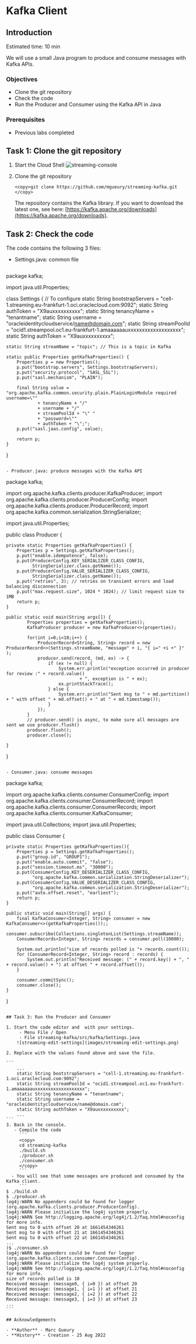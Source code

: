 
# Kafka Client

## Introduction

Estimated time: 10 min

We will use a small Java program to produce and consume messages with Kafka APIs.

### Objectives

- Clone the git repository
- Check the code
- Run the Producer and Consumer using the Kafka API in Java

### Prerequisites

- Previous labs completed

## Task 1: Clone the git repository

1. Start the Cloud Shell
    ![streaming-console](images/streaming-console.png)
2. Clone the git repository
     ```
     <copy>git clone https://github.com/mgueury/streaming-kafka.git
     </copy>
     ```

   The repository contains the Kafka library. If you want to download the latest one, see here: [https://kafka.apache.org/downloads](https://kafka.apache.org/downloads).


## Task 2: Check the code

The code contains the following 3 files:

- Settings.java: common file
   ```
<copy>
package kafka;

import java.util.Properties;

class Settings 
{
    // To configure
    static String bootstrapServers = "cell-1.streaming.eu-frankfurt-1.oci.oraclecloud.com:9092";
    static String authToken = "X9auxxxxxxxxxx";
    static String tenancyName = "tenantname";
    static String username = "oracleidentitycloudservice/name@domain.com";
    static String streamPoolId = "ocid1.streampool.oc1.eu-frankfurt-1.amaaaaaauxxxxxxxxxxxxxxxxxxx";
    static String authToken = "X9auxxxxxxxxxx";

    static String streamName = "topic"; // This is a topic in Kafka 

    static public Properties getKafkaProperties() {
        Properties p = new Properties();
        p.put("bootstrap.servers", Settings.bootstrapServers);
        p.put("security.protocol", "SASL_SSL");
        p.put("sasl.mechanism", "PLAIN");

        final String value = "org.apache.kafka.common.security.plain.PlainLoginModule required username=\""
                + tenancyName + "/"
                + username + "/"
                + streamPoolId + "\" "
                + "password=\""
                + authToken + "\";";
        p.put("sasl.jaas.config", value);

        return p;
    }
}
</copy>
````

- Producer.java: produce messages with the Kafka API 

````
<copy>
package kafka;

import org.apache.kafka.clients.producer.KafkaProducer;
import org.apache.kafka.clients.producer.ProducerConfig;
import org.apache.kafka.clients.producer.ProducerRecord;
import org.apache.kafka.common.serialization.StringSerializer;

import java.util.Properties;

public class Producer {

    private static Properties getKafkaProperties() {
        Properties p = Settings.getKafkaProperties();
        p.put("enable.idempotence", false);
        p.put(ProducerConfig.KEY_SERIALIZER_CLASS_CONFIG, 
              StringSerializer.class.getName());
        p.put(ProducerConfig.VALUE_SERIALIZER_CLASS_CONFIG, 
              StringSerializer.class.getName());
        p.put("retries", 3); // retries on transient errors and load balancing disconnection
        p.put("max.request.size", 1024 * 1024); // limit request size to 1MB
        return p;
    }

    public static void main(String args[]) {
            Properties properties = getKafkaProperties();
            KafkaProducer producer = new KafkaProducer<>(properties);

            for(int i=0;i<10;i++) {
                ProducerRecord<String, String> record = new ProducerRecord<>(Settings.streamName, "message" + i, "{ i=" +i +" }" );
                producer.send(record, (md, ex) -> {
                    if (ex != null) {
                        System.err.println("exception occurred in producer for review :" + record.value()
                                + ", exception is " + ex);
                        ex.printStackTrace();
                    } else {
                        System.err.println("Sent msg to " + md.partition() + " with offset " + md.offset() + " at " + md.timestamp());
                    }
                });
            }
            // producer.send() is async, to make sure all messages are sent we use producer.flush()
            producer.flush();
            producer.close();
        
    }
}
</copy>
````

- Consumer.java: consume messages

````
<copy>
package kafka;

import org.apache.kafka.clients.consumer.ConsumerConfig;
import org.apache.kafka.clients.consumer.ConsumerRecord;
import org.apache.kafka.clients.consumer.ConsumerRecords;
import org.apache.kafka.clients.consumer.KafkaConsumer;

import java.util.Collections;
import java.util.Properties;

public class Consumer {
    
    private static Properties getKafkaProperties(){
        Properties p = Settings.getKafkaProperties();
        p.put("group.id", "GROUP1");
        p.put("enable.auto.commit", "false");
        p.put("session.timeout.ms", "30000");
        p.put(ConsumerConfig.KEY_DESERIALIZER_CLASS_CONFIG, 
              "org.apache.kafka.common.serialization.StringDeserializer");
        p.put(ConsumerConfig.VALUE_DESERIALIZER_CLASS_CONFIG, 
              "org.apache.kafka.common.serialization.StringDeserializer");
        p.put("auto.offset.reset", "earliest");
        return p;
    }

    public static void main(String[] args) {
        final KafkaConsumer<Integer, String> consumer = new KafkaConsumer<>(getKafkaProperties());;
        consumer.subscribe(Collections.singletonList(Settings.streamName));
        ConsumerRecords<Integer, String> records = consumer.poll(10000);

        System.out.println("size of records polled is "+ records.count());
        for (ConsumerRecord<Integer, String> record : records) {
            System.out.println("Received message: (" + record.key() + ", " + record.value() + ") at offset " + record.offset());
        }

        consumer.commitSync();
        consumer.close();
    }
}
</copy>
````

## Task 3: Run the Producer and Consumer

1. Start the code editor and  with your settings.
     - Menu File / Open 
     - File streaming-kafka/src/kafka/Settings.java
    ![streaming-edit-settings](images/streaming-edit-settings.png)

2. Replace with the values found above and save the file.

```
    ...
    static String bootstrapServers = "cell-1.streaming.eu-frankfurt-1.oci.oraclecloud.com:9092";
    static String streamPoolId = "ocid1.streampool.oc1.eu-frankfurt-1.amaaaaaauxxxxxxxxxxxxxxxxxxx";
    static String tenancyName = "tenantname";
    static String username = "oracleidentitycloudservice/name@domain.com";
    static String authToken = "X9auxxxxxxxxxx";
    ...
```
3. Back in the console. 
   - Compile the code
     ```
     <copy>
     cd streaming-kafka
     ./build.sh
     ./producer.sh
     ./consumer.sh
     </copy>
     ```
  - You will see that some messages are produced and consumed by the Kafka client.
     ```
$ ./build.sh 
$ ./producer.sh 
log4j:WARN No appenders could be found for logger (org.apache.kafka.clients.producer.ProducerConfig).
log4j:WARN Please initialize the log4j system properly.
log4j:WARN See http://logging.apache.org/log4j/1.2/faq.html#noconfig for more info.
Sent msg to 0 with offset 20 at 1661454346261
Sent msg to 0 with offset 21 at 1661454346261
Sent msg to 0 with offset 22 at 1661454346261
...
)$ ./consumer.sh 
log4j:WARN No appenders could be found for logger (org.apache.kafka.clients.consumer.ConsumerConfig).
log4j:WARN Please initialize the log4j system properly.
log4j:WARN See http://logging.apache.org/log4j/1.2/faq.html#noconfig for more info.
size of records polled is 10
Received message: (message0, { i=0 }) at offset 20
Received message: (message1, { i=1 }) at offset 21
Received message: (message2, { i=2 }) at offset 22
Received message: (message3, { i=3 }) at offset 23
...
```

## Acknowledgements

- **Author** - Marc Gueury
- **History** - Creation - 25 Aug 2022